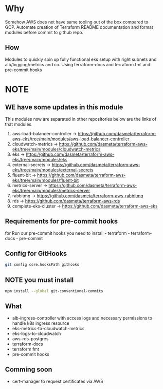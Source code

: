 # Why
Somehow AWS does not have same tooling out of the box compared to GCP.
Automate creation of Terraform README documentation and format modules before commit to github repo.

## How
Modules to quickly spin up fully functional eks setup with right subnets and alb/logging/metrics and co.
Using terraform-docs and terraform fmt and pre-commit hooks

# NOTE
## WE have some updates in this module 

This modules now are separated in other repositories below are the links of that modules.

1. aws-load-balancer-controller -> https://github.com/dasmeta/terraform-aws-eks/tree/main/modules/aws-load-balancer-controller
2. cloudwatch-metrics -> https://github.com/dasmeta/terraform-aws-eks/tree/main/modules/cloudwatch-metrics
3. eks ->  https://github.com/dasmeta/terraform-aws-eks/tree/main/modules/eks
4. external-secrets -> https://github.com/dasmeta/terraform-aws-eks/tree/main/modules/external-secrets
5. fluent-bit -> https://github.com/dasmeta/terraform-aws-eks/tree/main/modules/fluent-bit
6. metrics-server ->  https://github.com/dasmeta/terraform-aws-eks/tree/main/modules/metrics-server
7. rabbitmq -> https://github.com/dasmeta/terraform-aws-rabbitmq
8. rds ->  https://github.com/dasmeta/terraform-aws-rds
9. complete-eks-cluster -> https://github.com/dasmeta/terraform-aws-eks


## Requirements for pre-commit hooks
for Run our pre-commit hooks you need to install
	- terraform
	- terraform-docs
	- pre-commit

## Config for GitHooks

```bash
git config core.hooksPath githooks
```
## NOTE you must install

```bash
npm install --global git-conventional-commits
```
## What
- alb-ingress-controller with access logs and necessary permissions to handle k8s ingress resource
- eks-metrics-to-cloudwatch-metrics
- eks-logs-to-cloudwatch
- aws-rds-postgres
- terraform-docs
- terraform fmt
- pre-commit hooks

## Comming soon
- cert-manager to request certificates via AWS
